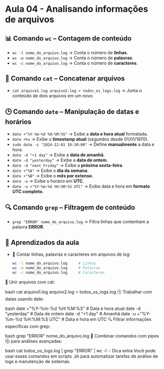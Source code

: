 # Aula 04 - Analisando informações de arquivos

## 📊 Comando `wc` – Contagem de conteúdo

- `wc -l nome_do_arquivo.log` → Conta o número de **linhas**.
- `wc -w nome_do_arquivo.log` → Conta o número de **palavras**.
- `wc -c nome_do_arquivo.log` → Conta o número de **caracteres**.

## 📁 Comando `cat` – Concatenar arquivos

- `cat arquivo1.log arquivo2.log > todos_os_logs.log` → Junta o conteúdo de dois arquivos em um novo.

## 🕒 Comando `date` – Manipulação de datas e horários

- `date +"%Y-%m-%d %H:%M:%S"` → Exibe a **data e hora atual** formatada.
- `date +%s` → Exibe o **timestamp atual** (segundos desde 01/01/1970).
- `sudo date -s "2024-12-01 10:30:00"` → Define **manualmente** a data e hora.
- `date -d "+1 day"` → Exibe a **data de amanhã**.
- `date -d "yesterday"` → Exibe a **data de ontem**.
- `date -d "next Friday"` → Exibe a **próxima sexta-feira**.
- `date +"%A"` → Exibe o **dia da semana**.
- `date +"%B"` → Exibe o **mês por extenso**.
- `date -u` → Exibe o horário em **UTC**.
- `date -u +"%Y-%m-%d %H:%M:%S UTC"` → Exibe data e hora em **formato UTC completo**.

## 🔍 Comando `grep` – Filtragem de conteúdo

- `grep "ERROR" nome_do_arquivo.log` → Filtra linhas que contenham a palavra **ERROR**.

## 🧠 Aprendizados da aula

- 📏 Contar linhas, palavras e caracteres em arquivos de log:
  ```bash
  wc -l nome_do_arquivo.log     # Linhas
  wc -w nome_do_arquivo.log     # Palavras
  wc -c nome_do_arquivo.log     # Caracteres
📎 Unir arquivos com cat:

bash
cat arquivo1.log arquivo2.log > todos_os_logs.log
🕒 Trabalhar com datas usando date:

bash
date +"%Y-%m-%d %H:%M:%S"     # Data e hora atual
date -d "yesterday"           # Data de ontem
date -d "+1 day"              # Amanhã
date -u +"%Y-%m-%d %H:%M:%S UTC"  # Data e hora em UTC
🔍 Filtrar informações específicas com grep:

bash
grep "ERROR" nome_do_arquivo.log
🔗 Combinar comandos com pipes (|) para análises avançadas:

bash
cat todos_os_logs.log | grep "ERROR" | wc -l
💡 Dica extra
Você pode usar esses comandos em scripts .sh para automatizar tarefas de análise de logs e manutenção de sistemas.
